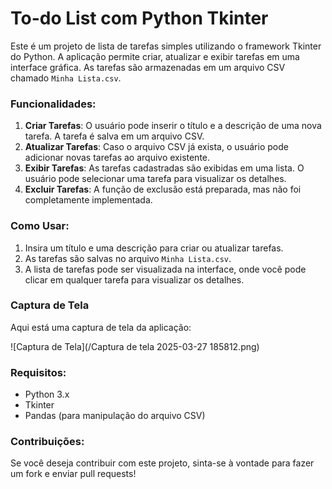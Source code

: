 # To-do List com Python Tkinter

Este é um projeto de lista de tarefas simples utilizando o framework Tkinter do Python. A aplicação permite criar, atualizar e exibir tarefas em uma interface gráfica. As tarefas são armazenadas em um arquivo CSV chamado `Minha Lista.csv`.

### Funcionalidades:

1. **Criar Tarefas**: O usuário pode inserir o título e a descrição de uma nova tarefa. A tarefa é salva em um arquivo CSV.
2. **Atualizar Tarefas**: Caso o arquivo CSV já exista, o usuário pode adicionar novas tarefas ao arquivo existente.
3. **Exibir Tarefas**: As tarefas cadastradas são exibidas em uma lista. O usuário pode selecionar uma tarefa para visualizar os detalhes.
4. **Excluir Tarefas**: A função de exclusão está preparada, mas não foi completamente implementada.

### Como Usar:
1. Insira um título e uma descrição para criar ou atualizar tarefas.
2. As tarefas são salvas no arquivo `Minha Lista.csv`.
3. A lista de tarefas pode ser visualizada na interface, onde você pode clicar em qualquer tarefa para visualizar os detalhes.

### Captura de Tela

Aqui está uma captura de tela da aplicação:

![Captura de Tela](/Captura de tela 2025-03-27 185812.png)

### Requisitos:
- Python 3.x
- Tkinter
- Pandas (para manipulação do arquivo CSV)

### Contribuições:
Se você deseja contribuir com este projeto, sinta-se à vontade para fazer um fork e enviar pull requests!
